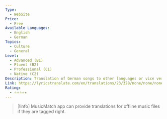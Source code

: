 ```yaml
---
Type:
  - WebSite
Price:
  - Free
Available Languages:
  - English
  - German
Topics:
  - Culture
  - General
Level:
  - Advanced (B1)
  - Fluent (B2)
  - Professional (C1)
  - Native (C2)
Description: Translation of German songs to other languages or vice versa.
Link: https://lyricstranslate.com/en/translations/23/328/none/none/none/0/0/0/0?order=Trending
Rating:
  - ⭐⭐⭐⭐★
---
```

> [!info] 
> MusicMatch app can provide translations for offline music files if they are tagged right.
